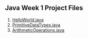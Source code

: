 ## Java Week 1 Project Files

1. [HelloWorld.java](HelloWorld.java)
2. [PrimitiveDataTypes.java](PrimitiveDataTypes.java)
3. [ArithmeticOperations.java](ArithmeticOperations.Java)

